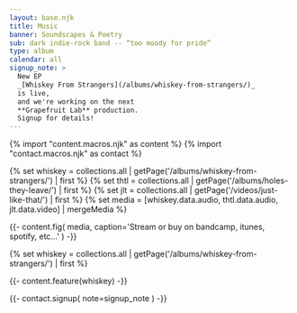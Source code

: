 ```yaml
---
layout: base.njk
title: Music
banner: Soundscapes & Poetry
sub: dark indie-rock band -- “too moody for pride”
type: album
calendar: all
signup_note: >
  New EP
  _[Whiskey From Strangers](/albums/whiskey-from-strangers/)_
  is live,
  and we're working on the next
  **Grapefruit Lab** production.
  Signup for details!
---
```


{% import "content.macros.njk" as content %}
{% import "contact.macros.njk" as contact %}

{% set whiskey = collections.all | getPage('/albums/whiskey-from-strangers/') | first %}
{% set thtl = collections.all | getPage('/albums/holes-they-leave/') | first %}
{% set jlt = collections.all | getPage('/videos/just-like-that/') | first %}
{% set media = [whiskey.data.audio, thtl.data.audio, jlt.data.video] | mergeMedia %}

{{- content.fig(
  media,
  caption='Stream or buy on bandcamp, itunes, spotify, etc…'
) -}}

{% set whiskey = collections.all | getPage('/albums/whiskey-from-strangers/') | first %}

{{- content.feature(whiskey) -}}

{{- contact.signup(
  note=signup_note
) -}}
